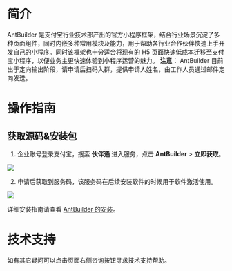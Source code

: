 # 简介

AntBuilder 是支付宝行业技术部产出的官方小程序框架，结合行业场景沉淀了多种页面组件，同时内嵌多种常用模块及能力，用于帮助各行业合作伙伴快速上手开发自己的小程序。同时该框架也十分适合将现有的 H5 页面快速低成本迁移至支付宝小程序，以便业务主更快速体验到小程序运营的魅力。 **注意：** AntBuilder 目前出于定向输出阶段，请申请后扫码入群，提供申请人姓名，由工作人员通过邮件定向发送。

# 操作指南

## 获取源码&安装包

1. 企业账号登录支付宝，搜索 **伙伴通** 进入服务，点击 **AntBuilder** > **立即获取**。

![](https://cdn.nlark.com/yuque/0/2022/png/179989/1650966874506-81834fc5-cbc8-4415-b469-019203dfc28e.png)

2. 申请后获取到服务码，该服务码在后续安装软件的时候用于软件激活使用。

![](https://cdn.nlark.com/yuque/0/2022/png/179989/1650966889460-b156eabd-589b-4fb2-b2df-d9d5dbb676f6.png)

详细安装指南请查看 [AntBuilder 的安装](https://www.yuque.com/randa/antbuilder/ixg0mf)。

# 技术支持

如有其它疑问可以点击页面右侧咨询按钮寻求技术支持帮助。
